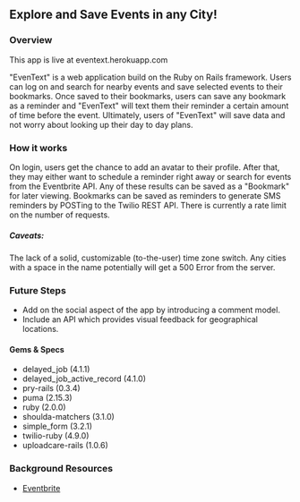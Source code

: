 
## Explore and Save Events in any City!

### Overview

This app is live at eventext.herokuapp.com

"EvenText" is a web application build on the Ruby on Rails framework. Users can log on and search for nearby events and save selected events to their bookmarks. Once saved to their bookmarks, users can save any bookmark as a reminder and "EvenText" will text them their reminder a certain amount of time before the event. Ultimately, users of "EvenText" will save data and not worry about looking up their day to day plans.

### How it works
On login, users get the chance to add an avatar to their profile. After that, they may either want to schedule a reminder right away or search for events from the Eventbrite API. Any of these results can be saved as a "Bookmark" for later viewing. Bookmarks can be saved as reminders to generate SMS reminders by POSTing to the Twilio REST API. There is currently a rate limit on the number of requests. 

##### Caveats:  
The lack of a solid, customizable (to-the-user) time zone switch. Any cities with a space in the name potentially will get a 500 Error from the server.

### Future Steps
- Add on the social aspect of the app by introducing a comment model.
- Include an API which provides visual feedback for geographical locations.

#### Gems & Specs
- delayed_job (4.1.1)
- delayed_job_active_record (4.1.0)
- pry-rails (0.3.4)
- puma (2.15.3)
- ruby (2.0.0)
- shoulda-matchers (3.1.0)
- simple_form (3.2.1)
- twilio-ruby (4.9.0)
- uploadcare-rails (1.0.6)

### Background Resources
- [Eventbrite](http://developer.eventbrite.com/)